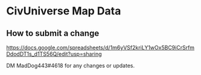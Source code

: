 CivUniverse Map Data
==========

## How to submit a change
https://docs.google.com/spreadsheets/d/1m6yVSf2kriLY1wOx5BC9iCrSrfmDdodDT1s_d1TS56Q/edit?usp=sharing

DM MadDog443#4618 for any changes or updates.
